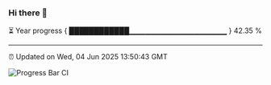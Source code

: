 ### Hi there 👋

⏳ Year progress { ████████████▁▁▁▁▁▁▁▁▁▁▁▁▁▁▁▁▁▁ } 42.35 %

---

⏰ Updated on Wed, 04 Jun 2025 13:50:43 GMT

![Progress Bar CI](https://github.com/IshwaranRudhara/GIT-ACTION/workflows/Progress%20Bar%20CI/badge.svg)
